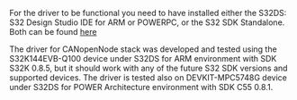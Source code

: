 For the driver to be functional you need to have installed either the S32DS: S32 Design Studio IDE for ARM or POWERPC, or the S32 SDK Standalone.
Both can be found [here](https://www.nxp.com/products/microcontrollers-and-processors/power-architecture-processors/mpc5xxx-55xx-32-bit-mcus/ultra-reliable-mpc57xx-32-bit-automotive-industrial-microcontrollers-mcus/s32-design-studio-ide:S32DS?fsrch=1&sr=1&pageNum=1)

The driver for CANopenNode stack was developed and tested using the S32K144EVB-Q100 device under S32DS for ARM environment with SDK S32K 0.8.5, but it should work with any of the future S32 SDK versions and supported devices. The driver is tested also on DEVKIT-MPC5748G device under S32DS for POWER Architecture environment with SDK C55 0.8.1.
